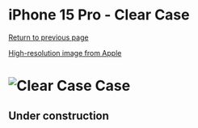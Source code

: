 # iPhone 15 Pro  - Clear Case

[Return to previous page](/iphone_15)

[High-resolution image from Apple](https://store.storeimages.cdn-apple.com/8756/as-images.apple.com/is//MT223?wid=4500&hei=4500&fmt=png)

# ![Clear Case Case](/everyphone/MT223.png)

## Under construction

